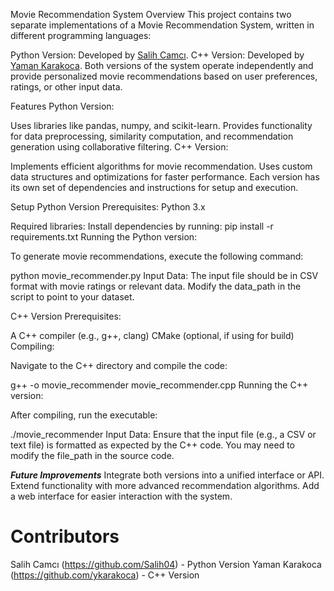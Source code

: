 Movie Recommendation System
Overview
This project contains two separate implementations of a Movie Recommendation System, written in different programming languages:

Python Version: Developed by [Salih Camcı](https://github.com/Salih04).
C++ Version: Developed by [Yaman Karakoca](https://github.com/ykarakoca).
Both versions of the system operate independently and provide personalized movie recommendations based on user preferences, ratings, or other input data.

Features
Python Version:

Uses libraries like pandas, numpy, and scikit-learn.
Provides functionality for data preprocessing, similarity computation, and recommendation generation using collaborative filtering.
C++ Version:

Implements efficient algorithms for movie recommendation.
Uses custom data structures and optimizations for faster performance.
Each version has its own set of dependencies and instructions for setup and execution.

Setup
Python Version
Prerequisites:
Python 3.x

Required libraries: Install dependencies by running:
pip install -r requirements.txt
Running the Python version:

To generate movie recommendations, execute the following command:

python movie_recommender.py
Input Data: The input file should be in CSV format with movie ratings or relevant data. Modify the data_path in the script to point to your dataset.

C++ Version
Prerequisites:

A C++ compiler (e.g., g++, clang)
CMake (optional, if using for build)
Compiling:

Navigate to the C++ directory and compile the code:


g++ -o movie_recommender movie_recommender.cpp
Running the C++ version:

After compiling, run the executable:


./movie_recommender
Input Data: Ensure that the input file (e.g., a CSV or text file) is formatted as expected by the C++ code. You may need to modify the file_path in the source code.

***Future Improvements***
Integrate both versions into a unified interface or API.
Extend functionality with more advanced recommendation algorithms.
Add a web interface for easier interaction with the system.

# Contributors #
Salih Camcı (https://github.com/Salih04) - Python Version
Yaman Karakoca (https://github.com/ykarakoca) - C++ Version
